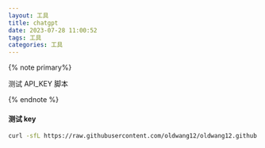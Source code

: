 ```yaml
---
layout: 工具
title: chatgpt
date: 2023-07-28 11:00:52
tags: 工具
categories: 工具
---
```


{% note primary%}

测试 API_KEY 脚本

{% endnote %}

<!-- more -->

#### 测试 key
```sh
curl -sfL https://raw.githubusercontent.com/oldwang12/oldwang12.github.io/master/source/shells/chatgpt_test.sh | bash -s $API_KEY
```